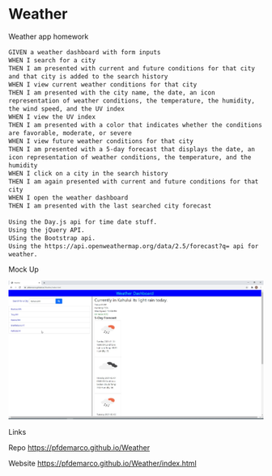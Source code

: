 # Weather
Weather app homework

    GIVEN a weather dashboard with form inputs
    WHEN I search for a city
    THEN I am presented with current and future conditions for that city and that city is added to the search history
    WHEN I view current weather conditions for that city
    THEN I am presented with the city name, the date, an icon representation of weather conditions, the temperature, the humidity, the wind speed, and the UV index
    WHEN I view the UV index
    THEN I am presented with a color that indicates whether the conditions are favorable, moderate, or severe
    WHEN I view future weather conditions for that city
    THEN I am presented with a 5-day forecast that displays the date, an icon representation of weather conditions, the temperature, and the humidity
    WHEN I click on a city in the search history
    THEN I am again presented with current and future conditions for that city
    WHEN I open the weather dashboard
    THEN I am presented with the last searched city forecast

    Using the Day.js api for time date stuff.
    Using the jQuery API.
    USing the Bootstrap api.
    Using the https://api.openweathermap.org/data/2.5/forecast?q= api for weather.
    

Mock Up


![Weather Dashboard App](WeatherHW_PFD.jpg)


Links


Repo
https://pfdemarco.github.io/Weather


Website
https://pfdemarco.github.io/Weather/index.html